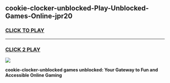 
## cookie-clocker-unblocked-Play-Unblocked-Games-Online-jpr20
<h3>
<a href="https://premium76.site?title=cookie-clocker-unblocked&ref=25A">CLICK TO PLAY</a></h3>
<hr>

<h3>
<a href="https://premium76.site?title=cookie-clocker-unblocked&ref=25A">CLICK 2 PLAY</a>
  
</h3>

<a href="https://premium76.site?title=cookie-clocker-unblocked&ref=25A"><img src="https://clearcache.store/games.png"></a>


**cookie-clocker-unblocked games unblocked: Your Gateway to Fun and Accessible Online Gaming**
